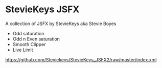 # StevieKeys JSFX

A collection of JSFX by StevieKeys aka Stevie Boyes

* Odd saturation
* Odd n Even saturation
* Smooth Clipper
* Live Limit

https://github.com/Steviekeys/StevieKeys_JSFX2/raw/master/index.xml
